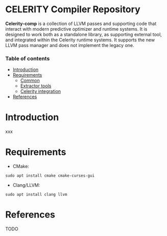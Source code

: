 CELERITY Compiler Repository
=========

**Celerity-comp** is a collection of LLVM passes and supporting code that interact with modern predictive optimizer and runtime systems.  It is designed to work both as a standalone library, as supporting external tool, and integrated within the Celerity runtime systems. It supports the new LLVM pass manager and does not implement the legacy one. 

### Table of contents
* [Introduction](#introduction)
* [Requirements](#requirements)
  * [Common](#common)
  * [Extractor tools](#extractor)
  * [Celerity integration](#celerityintegration)
* [References](#references)


Introduction
============
xxx

Requirements
============
  * CMake: 
  ```console
  sudo apt install cmake cmake-curses-gui
  ```
  * Clang/LLVM: 
  ```console
  sudo apt install clang llvm
  ```
  

References
============

TODO
